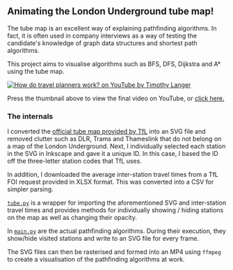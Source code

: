 ## Animating the London Underground tube map!

The tube map is an excellent way of explaining pathfinding algorithms. In fact, it is often used in company interviews as a way of testing the candidate's knowledge of graph data structures and shortest path algorithms.

This project aims to visualise algorithms such as BFS, DFS, Dijkstra and A* using the tube map.

[![How do travel planners work? on YouTube by Timothy Langer](https://img.youtube.com/vi/wLNai11U2tI/0.jpg)](https://www.youtube.com/watch?v=wLNai11U2tI)

Press the thumbnail above to view the final video on YouTube, or [click here.](https://www.youtube.com/watch?v=wLNai11U2tI)</small>

### The internals

I converted the [official tube map provided by TfL](https://content.tfl.gov.uk/standard-tube-map.pdf) into an SVG file and removed clutter such as DLR, Trams and Thameslink that do not belong on a map of the London Underground.
Next, I individually selected each station in the SVG in Inkscape and gave it a unique ID. In this case, I based the ID off the three-letter station codes that TfL uses.

In addition, I downloaded the average inter-station travel times from a TfL FOI request provided in XLSX format. This was converted into a CSV for simpler parsing.

[`tube.py`](https://github.com/ZeevoX/animated-london-tube/blob/main/tube.py) is a wrapper for importing the aforementioned SVG and inter-station travel times and provides methods for individually showing / hiding stations on the map as well as changing their opacity.

In [`main.py`](https://github.com/ZeevoX/animated-london-tube/blob/main/tube.py) are the actual pathfinding algorithms. During their execution, they show/hide visited stations and write to an SVG file for every frame.

The SVG files can then be rasterised and formed into an MP4 using `ffmpeg` to create a visualisation of the pathfinding algorithms at work.
